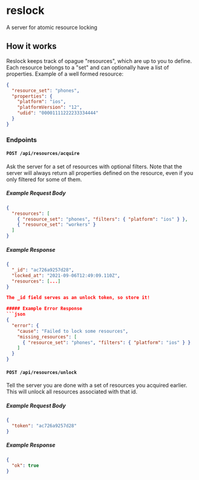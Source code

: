 # reslock
A server for atomic resource locking


## How it works
Reslock keeps track of opague "resources", which are up to you to define. Each resource belongs to a "set" and can optionally have a list of properties. Example of a well formed resource:
```json
{
  "resource_set": "phones",
  "properties": {
    "platform": "ios",
    "platformVersion": "12",
    "udid": "00001111222233334444"
  }
}   
```

### Endpoints

#### `POST /api/resources/acquire`
Ask the server for a set of resources with optional filters. Note that the server will always return all properties defined on the resource, even if you only filtered for some of them.  

##### Example Request Body
```json
{
  "resources": [
    { "resource_set": "phones", "filters": { "platform": "ios" } },
    { "resource_set": "workers" }
  ]
}
```

##### Example Response
```json
{
  "_id": "ac726a9257d28",
  "locked_at": "2021-09-06T12:49:09.110Z",
  "resources": [...]
}

The _id field serves as an unlock token, so store it!

##### Example Error Response
```json
{
  "error": {
    "cause": "Failed to lock some resources",
    "missing_resources": [
      { "resource_set": "phones", "filters": { "platform": "ios" } }
    ]
  }
}
```

#### `POST /api/resources/unlock`
Tell the server you are done with a set of resources you acquired earlier. This will unlock all resources associated with that id.

##### Example Request Body
```json
{
  "token": "ac726a9257d28"
}
```

##### Example Response
```json
{
  "ok": true
}
```
